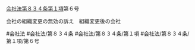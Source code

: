 [会社法第８３４条第１項](会社法＿＿＿＿第８３４条第１項)第６号

会社の組織変更の無効の訴え　組織変更後の会社


#会社法
#会社法/第８３４条
#会社法/第８３４条/第１項
#会社法/第８３４条/第１項/第６号
